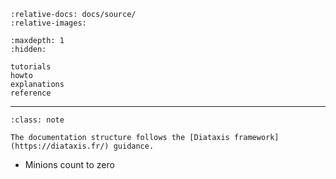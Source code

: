 ```{include} ../../README.md
:relative-docs: docs/source/
:relative-images:
```


```{toctree}
:maxdepth: 1
:hidden:

tutorials
howto
explanations
reference
```
----
```{admonition} Digging deeper
:class: note

The documentation structure follows the [Diataxis framework](https://diataxis.fr/) guidance.
```
* Minions count to zero

